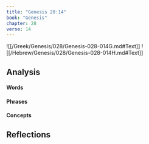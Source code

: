 ```yaml
---
title: "Genesis 28:14"
book: "Genesis"
chapter: 28
verse: 14
---
```

![[/Greek/Genesis/028/Genesis-028-014G.md#Text]]
![[/Hebrew/Genesis/028/Genesis-028-014H.md#Text]]

## Analysis

#### Words

#### Phrases

#### Concepts

## Reflections
